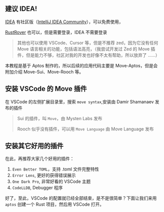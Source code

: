 ## 建议 IDEA!

[IDEA](https://www.jetbrains.com/zh-cn/idea/buy/?section=discounts&billing=yearly) 有社区版（[IntelliJ IDEA Community](https://www.jetbrains.com/zh-cn/idea/download/?section=mac)），可以免费使用，

[RustRover](https://www.jetbrains.com/zh-cn/rust/buy/?section=personal&billing=yearly) 也可以，但是需要登录，IDEA 不需要登录

> 其他也可以使用 VSCode、Cursor 等，但是不推荐 zed，因为它没有任何 Move 语言相关的功能，包括语法高亮，（我尝试开发过 Zed 的 Move 插件，但是能力不够，社区对我的开发也好像不太有帮助，所以放弃了 ......）

本教程是基于 Aptos 制作的，所以后续的应用代码主要是 Move-Aptos，但是会附加介绍 Move-Sui、Move-Rooch 等。

## 安装 VSCode 的 Move 插件

在 VSCode 的左侧扩展目录里，搜索 `move syntax`,安装由 Damir Shamanaev 发布的插件 

> Sui 的插件，叫 `Move`，由 Mysten Labs 发布
>
> Rooch 似乎没有插件，可以用 `Move Language` 由 Move Language 发布

## 安装其它好用的插件

在此，再推荐大家几个好用的插件：

1. `Even Better TOML`，支持 .toml 文件完整特性
2. `Error Lens`, 更好的获得错误展示
3. `One Dark Pro`, 非常好看的 VSCode 主题
4. `CodeLLDB`, Debugger 程序

好了，至此，VSCode 的配置就已经全部结束，是不是很简单？下面让我们来用 `aptos` 创建一个 Rust 项目，然后用 VSCode 打开。
